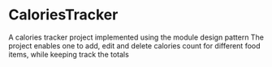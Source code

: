 # CaloriesTracker
A calories tracker project implemented using the module design pattern
The project enables one to add, edit and delete calories count for different food items, while keeping track the totals
